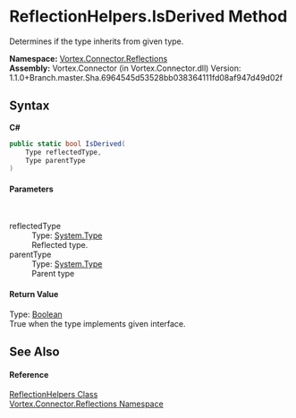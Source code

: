 # ReflectionHelpers.IsDerived Method 
 

Determines if the type inherits from given type.

**Namespace:**&nbsp;<a href="N_Vortex_Connector_Reflections.md">Vortex.Connector.Reflections</a><br />**Assembly:**&nbsp;Vortex.Connector (in Vortex.Connector.dll) Version: 1.1.0+Branch.master.Sha.6964545d53528bb038364111fd08af947d49d02f

## Syntax

**C#**<br />
``` C#
public static bool IsDerived(
	Type reflectedType,
	Type parentType
)
```


#### Parameters
&nbsp;<dl><dt>reflectedType</dt><dd>Type: <a href="http://msdn2.microsoft.com/en-us/library/42892f65" target="_blank">System.Type</a><br />Reflected type.</dd><dt>parentType</dt><dd>Type: <a href="http://msdn2.microsoft.com/en-us/library/42892f65" target="_blank">System.Type</a><br />Parent type</dd></dl>

#### Return Value
Type: <a href="http://msdn2.microsoft.com/en-us/library/a28wyd50" target="_blank">Boolean</a><br />True when the type implements given interface.

## See Also


#### Reference
<a href="T_Vortex_Connector_Reflections_ReflectionHelpers.md">ReflectionHelpers Class</a><br /><a href="N_Vortex_Connector_Reflections.md">Vortex.Connector.Reflections Namespace</a><br />